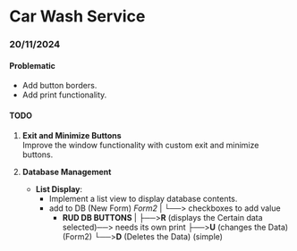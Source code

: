 ﻿# Car Wash Service



### 20/11/2024
#### **Problematic**
- Add button borders.
- Add print functionality.

#### **TODO**
1. **Exit and Minimize Buttons**  
   Improve the window functionality with custom exit and minimize buttons.
   
2. **Database Management**
   - **List Display**:
      - Implement a list view to display database contents.
  	  - add to DB (New Form) *Form2*
  					|
  					└──> checkboxes to add value
  		- **RUD DB BUTTONS**
  				|
  				├──>**R** (displays the Certain data selected)──> needs its own print
  				├──>**U** (changes the Data) (Form2)
  				└──>**D** (Deletes the Data)  (simple) 
		